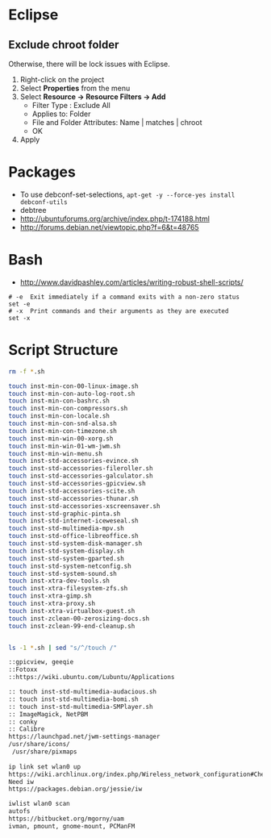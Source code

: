 # Eclipse
## Exclude chroot folder
Otherwise, there will be lock issues with Eclipse.

1. Right-click on the project
1. Select **Properties** from the menu
1. Select **Resource -> Resource Filters -> Add**
    * Filter Type : Exclude All
    * Applies to: Folder
    * File and Folder Attributes: Name | matches | chroot
    * OK
1. Apply

# Packages
* To use debconf-set-selections, `apt-get -y --force-yes install debconf-utils`
* debtree 
* http://ubuntuforums.org/archive/index.php/t-174188.html
* http://forums.debian.net/viewtopic.php?f=6&t=48765

# Bash
*  http://www.davidpashley.com/articles/writing-robust-shell-scripts/

```
# -e  Exit immediately if a command exits with a non-zero status
set -e
# -x  Print commands and their arguments as they are executed
set -x
```

# Script Structure
```bash
rm -f *.sh

touch inst-min-con-00-linux-image.sh
touch inst-min-con-auto-log-root.sh
touch inst-min-con-bashrc.sh
touch inst-min-con-compressors.sh
touch inst-min-con-locale.sh
touch inst-min-con-snd-alsa.sh
touch inst-min-con-timezone.sh
touch inst-min-win-00-xorg.sh
touch inst-min-win-01-wm-jwm.sh
touch inst-min-win-menu.sh
touch inst-std-accessories-evince.sh
touch inst-std-accessories-fileroller.sh
touch inst-std-accessories-galculator.sh
touch inst-std-accessories-gpicview.sh
touch inst-std-accessories-scite.sh
touch inst-std-accessories-thunar.sh
touch inst-std-accessories-xscreensaver.sh
touch inst-std-graphic-pinta.sh
touch inst-std-internet-iceweseal.sh
touch inst-std-multimedia-mpv.sh
touch inst-std-office-libreoffice.sh
touch inst-std-system-disk-manager.sh
touch inst-std-system-display.sh
touch inst-std-system-gparted.sh
touch inst-std-system-netconfig.sh
touch inst-std-system-sound.sh
touch inst-xtra-dev-tools.sh
touch inst-xtra-filesystem-zfs.sh
touch inst-xtra-gimp.sh
touch inst-xtra-proxy.sh
touch inst-xtra-virtualbox-guest.sh
touch inst-zclean-00-zerosizing-docs.sh
touch inst-zclean-99-end-cleanup.sh


ls -1 *.sh | sed "s/^/touch /"

::gpicview, geeqie
::Fotoxx  
::https://wiki.ubuntu.com/Lubuntu/Applications

:: touch inst-std-multimedia-audacious.sh
:: touch inst-std-multimedia-bomi.sh
:: touch inst-std-multimedia-SMPlayer.sh
:: ImageMagick, NetPBM
:: conky
:: Calibre
https://launchpad.net/jwm-settings-manager
/usr/share/icons/
 /usr/share/pixmaps 
 
ip link set wlan0 up
https://wiki.archlinux.org/index.php/Wireless_network_configuration#Check_the_driver_status
Need iw
https://packages.debian.org/jessie/iw

iwlist wlan0 scan
autofs
https://bitbucket.org/mgorny/uam
ivman, pmount, gnome-mount, PCManFM
```
